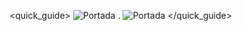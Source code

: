 <quick_guide>
![Portada](http://static.energysistem.com/images/manuals/42677/56e82c94cf96f.jpg) .
![Portada](http://static.energysistem.com/images/manuals/42677/56dd708430fdc.jpg)
</quick_guide>
